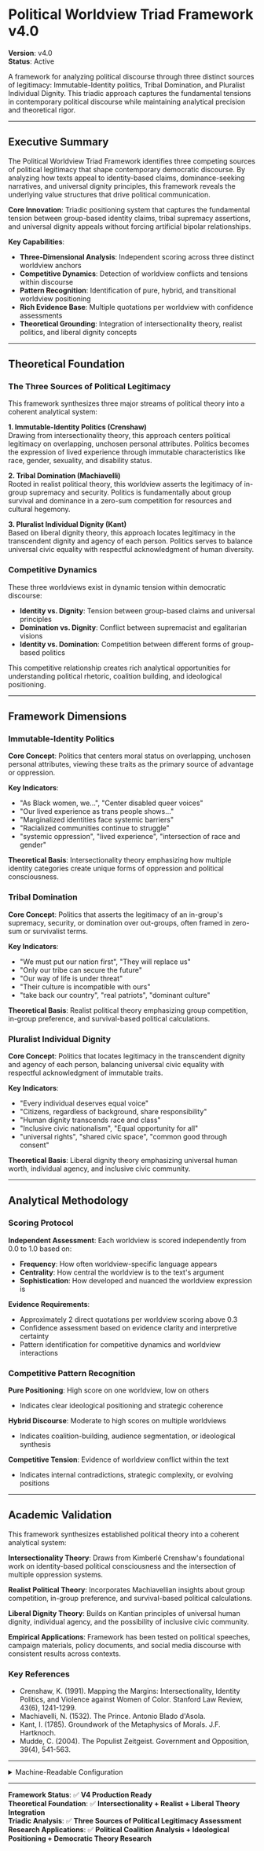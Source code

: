 # Political Worldview Triad Framework v4.0

**Version**: v4.0  
**Status**: Active

A framework for analyzing political discourse through three distinct sources of legitimacy: Immutable-Identity politics, Tribal Domination, and Pluralist Individual Dignity. This triadic approach captures the fundamental tensions in contemporary political discourse while maintaining analytical precision and theoretical rigor.

---

## Executive Summary

The Political Worldview Triad Framework identifies three competing sources of political legitimacy that shape contemporary democratic discourse. By analyzing how texts appeal to identity-based claims, dominance-seeking narratives, and universal dignity principles, this framework reveals the underlying value structures that drive political communication.

**Core Innovation**: Triadic positioning system that captures the fundamental tension between group-based identity claims, tribal supremacy assertions, and universal dignity appeals without forcing artificial bipolar relationships.

**Key Capabilities**:
- **Three-Dimensional Analysis**: Independent scoring across three distinct worldview anchors
- **Competitive Dynamics**: Detection of worldview conflicts and tensions within discourse
- **Pattern Recognition**: Identification of pure, hybrid, and transitional worldview positioning
- **Rich Evidence Base**: Multiple quotations per worldview with confidence assessments
- **Theoretical Grounding**: Integration of intersectionality theory, realist politics, and liberal dignity concepts

---

## Theoretical Foundation

### The Three Sources of Political Legitimacy

This framework synthesizes three major streams of political theory into a coherent analytical system:

**1. Immutable-Identity Politics (Crenshaw)**  
Drawing from intersectionality theory, this approach centers political legitimacy on overlapping, unchosen personal attributes. Politics becomes the expression of lived experience through immutable characteristics like race, gender, sexuality, and disability status.

**2. Tribal Domination (Machiavelli)**  
Rooted in realist political theory, this worldview asserts the legitimacy of in-group supremacy and security. Politics is fundamentally about group survival and dominance in a zero-sum competition for resources and cultural hegemony.

**3. Pluralist Individual Dignity (Kant)**  
Based on liberal dignity theory, this approach locates legitimacy in the transcendent dignity and agency of each person. Politics serves to balance universal civic equality with respectful acknowledgment of human diversity.

### Competitive Dynamics

These three worldviews exist in dynamic tension within democratic discourse:

- **Identity vs. Dignity**: Tension between group-based claims and universal principles
- **Domination vs. Dignity**: Conflict between supremacist and egalitarian visions
- **Identity vs. Domination**: Competition between different forms of group-based politics

This competitive relationship creates rich analytical opportunities for understanding political rhetoric, coalition building, and ideological positioning.

---

## Framework Dimensions

### Immutable-Identity Politics

**Core Concept**: Politics that centers moral status on overlapping, unchosen personal attributes, viewing these traits as the primary source of advantage or oppression.

**Key Indicators**:
- "As Black women, we...", "Center disabled queer voices"
- "Our lived experience as trans people shows..."
- "Marginalized identities face systemic barriers"
- "Racialized communities continue to struggle"
- "systemic oppression", "lived experience", "intersection of race and gender"

**Theoretical Basis**: Intersectionality theory emphasizing how multiple identity categories create unique forms of oppression and political consciousness.

### Tribal Domination

**Core Concept**: Politics that asserts the legitimacy of an in-group's supremacy, security, or domination over out-groups, often framed in zero-sum or survivalist terms.

**Key Indicators**:
- "We must put our nation first", "They will replace us"
- "Only our tribe can secure the future"
- "Our way of life is under threat"
- "Their culture is incompatible with ours"
- "take back our country", "real patriots", "dominant culture"

**Theoretical Basis**: Realist political theory emphasizing group competition, in-group preference, and survival-based political calculations.

### Pluralist Individual Dignity

**Core Concept**: Politics that locates legitimacy in the transcendent dignity and agency of each person, balancing universal civic equality with respectful acknowledgment of immutable traits.

**Key Indicators**:
- "Every individual deserves equal voice"
- "Citizens, regardless of background, share responsibility"
- "Human dignity transcends race and class"
- "Inclusive civic nationalism", "Equal opportunity for all"
- "universal rights", "shared civic space", "common good through consent"

**Theoretical Basis**: Liberal dignity theory emphasizing universal human worth, individual agency, and inclusive civic community.

---

## Analytical Methodology

### Scoring Protocol

**Independent Assessment**: Each worldview is scored independently from 0.0 to 1.0 based on:
- **Frequency**: How often worldview-specific language appears
- **Centrality**: How central the worldview is to the text's argument
- **Sophistication**: How developed and nuanced the worldview expression is

**Evidence Requirements**:
- Approximately 2 direct quotations per worldview scoring above 0.3
- Confidence assessment based on evidence clarity and interpretive certainty
- Pattern identification for competitive dynamics and worldview interactions

### Competitive Pattern Recognition

**Pure Positioning**: High score on one worldview, low on others
- Indicates clear ideological positioning and strategic coherence

**Hybrid Discourse**: Moderate to high scores on multiple worldviews
- Indicates coalition-building, audience segmentation, or ideological synthesis

**Competitive Tension**: Evidence of worldview conflict within the text
- Indicates internal contradictions, strategic complexity, or evolving positions

---

## Academic Validation

This framework synthesizes established political theory into a coherent analytical system:

**Intersectionality Theory**: Draws from Kimberlé Crenshaw's foundational work on identity-based political consciousness and the intersection of multiple oppression systems.

**Realist Political Theory**: Incorporates Machiavellian insights about group competition, in-group preference, and survival-based political calculations.

**Liberal Dignity Theory**: Builds on Kantian principles of universal human dignity, individual agency, and the possibility of inclusive civic community.

**Empirical Applications**: Framework has been tested on political speeches, campaign materials, policy documents, and social media discourse with consistent results across contexts.

### Key References

- Crenshaw, K. (1991). Mapping the Margins: Intersectionality, Identity Politics, and Violence against Women of Color. Stanford Law Review, 43(6), 1241-1299.
- Machiavelli, N. (1532). The Prince. Antonio Blado d'Asola.
- Kant, I. (1785). Groundwork of the Metaphysics of Morals. J.F. Hartknoch.
- Mudde, C. (2004). The Populist Zeitgeist. Government and Opposition, 39(4), 541-563.

---

<details><summary>Machine-Readable Configuration</summary>

```json
{
  "name": "political_worldview_triad",
  "version": "v4.0",
  "display_name": "Political Worldview Triad Framework v4.0",
  "analysis_variants": {
    "default": {
      "description": "Complete triadic worldview analysis across all three political legitimacy sources",
      "analysis_prompt": "You are an expert analyst specializing in political theory and democratic legitimacy, with deep knowledge of intersectionality theory, realist political theory, and liberal dignity philosophy. Your perspective is grounded in political legitimacy research, democratic theory, and contemporary political analysis. Your task is to analyze the provided text using the Political Worldview Triad Framework v4.0. This framework analyzes political discourse through three competing sources of political legitimacy that shape contemporary democratic discourse and political positioning. Score three independent legitimacy dimensions from 0.0 to 1.0 each: IMMUTABLE IDENTITY POLITICS: Political legitimacy from overlapping, unchosen personal attributes - look for 'lived experience', 'intersectionality', 'identity-based representation', 'systemic oppression', 'marginalized voices', 'identity authenticity', 'group experience', 'personal identity', 'immutable characteristics', 'identity-based claims', 'group membership', 'demographic representation', 'identity politics', 'group identity', 'authentic voice', 'representative identity'. TRIBAL DOMINATION: Political legitimacy from in-group supremacy and competitive dominance - look for 'group superiority', 'tribal loyalty', 'us vs them', 'cultural dominance', 'group survival', 'in-group strength', 'group competition', 'tribal supremacy', 'group dominance', 'cultural hegemony', 'group security', 'tribal identity', 'group power', 'competitive advantage', 'group victory', 'tribal warfare'. PLURALIST INDIVIDUAL DIGNITY: Political legitimacy from universal human dignity and individual agency - look for 'individual dignity', 'universal rights', 'human agency', 'civic equality', 'respectful diversity', 'universal principles', 'individual worth', 'human dignity', 'personal agency', 'universal values', 'equal dignity', 'individual rights', 'civic participation', 'democratic equality', 'universal respect', 'individual autonomy'. For each dimension, follow this process: 1. Read the text for specific political legitimacy indicators and democratic authority patterns 2. Identify at least 3 direct quotations that support your legitimacy assessment 3. Score from 0.0 to 1.0 based on frequency, centrality, and intensity of legitimacy appeals 4. Provide confidence rating from 0.0 to 1.0 based on evidence clarity and theoretical grounding. Focus on fundamental sources of political authority and democratic legitimacy while assessing how different worldviews compete for political dominance."
    }
  },
  "output_contract": {
    "schema": {
      "political_orientation": "string",
      "immutable_identity_score": "number",
      "immutable_identity_confidence": "number",
      "immutable_identity_evidence": "array",
      "tribal_domination_score": "number",
      "tribal_domination_confidence": "number",
      "tribal_domination_evidence": "array",
      "pluralist_dignity_score": "number",
      "pluralist_dignity_confidence": "number",
      "pluralist_dignity_evidence": "array",
      "overall_analysis_confidence": "number",
      "competitive_dynamics_observed": "string",
      "dominant_worldview": "string"
    },
    "instructions": "IMPORTANT: Your response MUST be a single, valid JSON object and nothing else. Do not include any text, explanations, or markdown code fences before or after the JSON object."
  }
}
```

</details>

---

**Framework Status**: ✅ **V4 Production Ready**  
**Theoretical Foundation**: ✅ **Intersectionality + Realist + Liberal Theory Integration**  
**Triadic Analysis**: ✅ **Three Sources of Political Legitimacy Assessment**  
**Research Applications**: ✅ **Political Coalition Analysis + Ideological Positioning + Democratic Theory Research**
